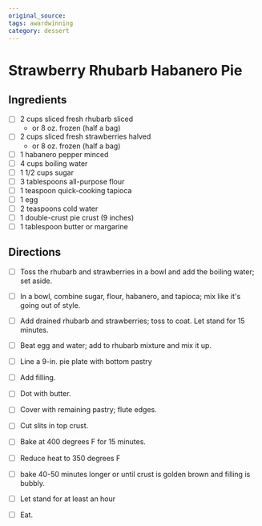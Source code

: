 ```yaml
---
original_source:
tags: awardwinning
category: dessert
---
```


# Strawberry Rhubarb Habanero Pie

## Ingredients

- [ ] 2 cups sliced fresh rhubarb sliced
	* or 8 oz. frozen (half a bag)
- [ ] 2 cups sliced fresh strawberries halved
	* or 8 oz. frozen (half a bag)
- [ ] 1 habanero pepper minced
- [ ] 4 cups boiling water
- [ ] 1 1/2 cups sugar
- [ ] 3 tablespoons all-purpose flour
- [ ] 1 teaspoon quick-cooking tapioca
- [ ] 1 egg
- [ ] 2 teaspoons cold water
- [ ] 1 double-crust pie crust (9 inches)
- [ ] 1 tablespoon butter or margarine

## Directions

- [ ] Toss the rhubarb and strawberries in a bowl and add the boiling water; set aside.
- [ ] In a bowl, combine sugar, flour, habanero, and tapioca; mix like it's going out of style.
- [ ] Add drained rhubarb and strawberries; toss to coat. Let stand for 15 minutes.
- [ ] Beat egg and water; add to rhubarb mixture and mix it up.
- [ ] Line a 9-in. pie plate with bottom pastry
- [ ] Add filling.
- [ ] Dot with butter.
- [ ] Cover with remaining pastry; flute edges.
- [ ] Cut slits in top crust.
- [ ] Bake at 400 degrees F for 15 minutes.
- [ ] Reduce heat to 350 degrees F
- [ ] bake 40-50 minutes longer or until crust is golden brown and filling is bubbly.
- [ ] Let stand for at least an hour
- [ ] Eat.

